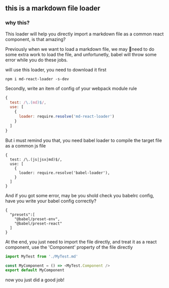 ## this is a markdown file loader

### why this?

This loader will help you directly import a markdown file as a common react component, is that amazing?

Previously when we want to load a markdown file, we may need to do some extra work to load the file, and unfortunetly, babel will throw some error while you do these jobs.

will use this loader, you need to download it first

```
npm i md-react-loader -s-dev
```

Secondly, write an item of config of your webpack module rule

```js
{
  test: /\.(md)$/,
  use: [
    {
      loader: require.resolve('md-react-loader')
    }
  ]
}
```

But i must remind you that, you need babel loader to compile the target file as a common js file

```
{
  test: /\.(js|jsx|md)$/,
  use: [
    {
      loader: require.resolve('babel-loader'),
    }
  ]
}
```

And if you got some error, may be you shold check you babelrc config, have you write your babel config correctly?

```
{
  "presets":[
    "@babel/preset-env",
    "@babel/preset-react"
  ]
}
```

At the end, you just need to import the file directly, and treat it as a react component, use the 'Component' property of the file directly

```js
import MyTest from './MyTest.md'

const MyComponent = () => <MyTest.Component />
export default MyComponent
```

now you just did a good job!
